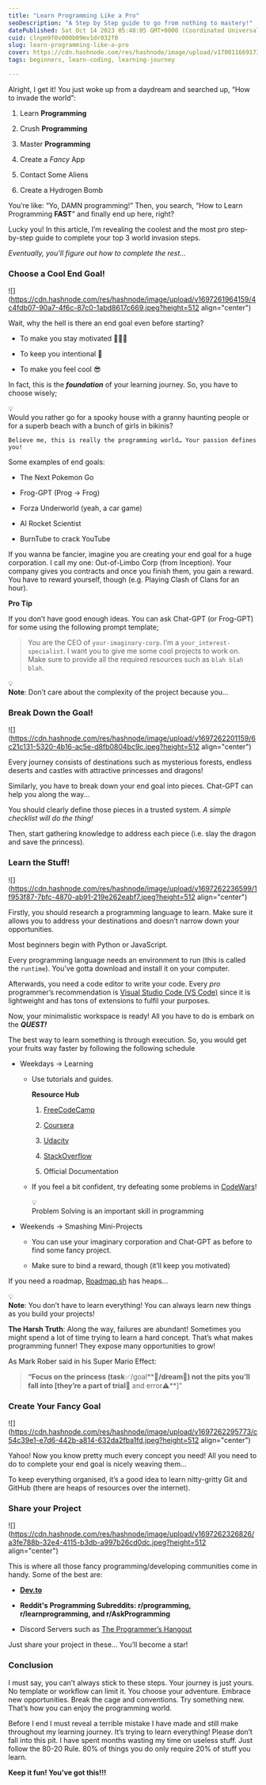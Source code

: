 ```yaml
---
title: "Learn Programming Like a Pro"
seoDescription: "A Step by Step guide to go from nothing to mastery!"
datePublished: Sat Oct 14 2023 05:48:05 GMT+0000 (Coordinated Universal Time)
cuid: clnpm9f0v000b09mv1dr032f0
slug: learn-programming-like-a-pro
cover: https://cdn.hashnode.com/res/hashnode/image/upload/v1700116691732/3552093a-b746-4058-a761-088d8f515eaa.png
tags: beginners, learn-coding, learning-journey

---
```


Alright, I get it! You just woke up from a daydream and searched up, “How to invade the world”:

1. Learn **Programming**
    
2. Crush **Programming**
    
3. Master **Programming**
    
4. Create a *Fancy* App
    
5. Contact Some Aliens
    
6. Create a Hydrogen Bomb
    

You’re like: “Yo, DAMN programming!” Then, you search, “How to Learn Programming **FAST**” and finally end up here, right?

Lucky you! In this article, I’m revealing the coolest and the most pro step-by-step guide to complete your top 3 world invasion steps.

*Eventually, you’ll figure out how to complete the rest…*

### Choose a Cool End Goal!

![](https://cdn.hashnode.com/res/hashnode/image/upload/v1697261964159/4c4fdb07-90a7-4f6c-87c0-1abd8617c669.jpeg?height=512 align="center")

Wait, why the hell is there an end goal even before starting?

* To make you stay motivated 👩🏽‍💻
    
* To keep you intentional 🎯
    
* To make you feel cool 😎
    

In fact, this is the ***foundation*** of your learning journey. So, you have to choose wisely;

<div data-node-type="callout">
<div data-node-type="callout-emoji">💡</div>
<div data-node-type="callout-text">Would you rather go for a spooky house with a granny haunting people or for a superb beach with a bunch of girls in bikinis?</div>
</div>

`Believe me, this is really the programming world… Your passion defines you!`

Some examples of end goals:

* The Next Pokemon Go
    
* Frog-GPT (Prog → Frog)
    
* Forza Underworld (yeah, a car game)
    
* AI Rocket Scientist
    
* BurnTube to crack YouTube
    

If you wanna be fancier, imagine you are creating your end goal for a huge corporation. I call my one: Out-of-Limbo Corp (from Inception). Your company gives you contracts and once you finish them, you gain a reward. You have to reward yourself, though (e.g. Playing Clash of Clans for an hour).

**Pro Tip**

If you don’t have good enough ideas. You can ask Chat-GPT (or Frog-GPT) for some using the following prompt template;

> You are the CEO of `your-imaginary-corp`. I’m a `your_interest-specialist`. I want you to give me some cool projects to work on. Make sure to provide all the required resources such as `blah blah blah`.

<div data-node-type="callout">
<div data-node-type="callout-emoji">💡</div>
<div data-node-type="callout-text"><strong>Note</strong>: Don’t care about the complexity of the project because you…</div>
</div>

### Break Down the Goal!

![](https://cdn.hashnode.com/res/hashnode/image/upload/v1697262201159/6c21c131-5320-4b16-ac5e-d8fb0804bc9c.jpeg?height=512 align="center")

Every journey consists of destinations such as mysterious forests, endless deserts and castles with attractive princesses and dragons!

Similarly, you have to break down your end goal into pieces. Chat-GPT can help you along the way...

You should clearly define those pieces in a trusted system. *A simple checklist will do the thing!*

Then, start gathering knowledge to address each piece (i.e. slay the dragon and save the princess).

### Learn the Stuff!

![](https://cdn.hashnode.com/res/hashnode/image/upload/v1697262236599/1f953f87-7bfc-4870-ab91-219e262eabf7.jpeg?height=512 align="center")

Firstly, you should research a programming language to learn. Make sure it allows you to address your destinations and doesn’t narrow down your opportunities.

Most beginners begin with Python or JavaScript.

Every programming language needs an environment to run (this is called the `runtime`). You’ve gotta download and install it on your computer.

Afterwards, you need a code editor to write your code. Every *pro* programmer’s recommendation is [Visual Studio Code (VS Code)](https://code.visualstudio.com/) since it is lightweight and has tons of extensions to fulfil your purposes.

Now, your minimalistic workspace is ready! All you have to do is embark on the ***QUEST!***

The best way to learn something is through execution. So, you would get your fruits way faster by following the following schedule

* Weekdays → Learning
    
    * Use tutorials and guides.
        
        **Resource Hub**
        
        1. [FreeCodeCamp](https://www.freecodecamp.org/)
            
        2. [Coursera](https://www.coursera.org/)
            
        3. [Udacity](https://www.udacity.com/)
            
        4. [StackOverflow](https://stackoverflow.com/)
            
        5. Official Documentation
            
    * If you feel a bit confident, try defeating some problems in [CodeWars](https://www.codewars.com/)!
        
        <div data-node-type="callout">
        <div data-node-type="callout-emoji">💡</div>
        <div data-node-type="callout-text">Problem Solving is an important skill in programming</div>
        </div>
        
* Weekends → Smashing Mini-Projects
    
    * You can use your imaginary corporation and Chat-GPT as before to find some fancy project.
        
    * Make sure to bind a reward, though (it’ll keep you motivated)
        

If you need a roadmap, [Roadmap.sh](https://roadmap.sh/) has heaps...

<div data-node-type="callout">
<div data-node-type="callout-emoji">💡</div>
<div data-node-type="callout-text"><strong>Note</strong>: You don’t have to learn everything! You can always learn new things as you build your projects!</div>
</div>

**The Harsh Truth**: Along the way, failures are abundant! Sometimes you might spend a lot of time trying to learn a hard concept. That’s what makes programming funner! They expose many opportunities to grow!

As Mark Rober said in his Super Mario Effect:

> **“Focus on the princess (task**✅/goal**🎯**/dream**🌈**) not the pits you’ll fall into \[they’re a part of trial**🧪 and error⚠️**\]"

### Create Your Fancy Goal

![](https://cdn.hashnode.com/res/hashnode/image/upload/v1697262295773/c54c39e1-e7d6-442b-a814-632da2fba1fd.jpeg?height=512 align="center")

Yahoo! Now you know pretty much every concept you need! All you need to do to complete your end goal is nicely weaving them…

To keep everything organised, it’s a good idea to learn nitty-gritty Git and GitHub (there are heaps of resources over the internet).

### Share your Project

![](https://cdn.hashnode.com/res/hashnode/image/upload/v1697262326826/a3fe788b-32e4-4115-b3db-a997b26cd0dc.jpeg?height=512 align="center")

This is where all those fancy programming/developing communities come in handy. Some of the best are:

* [**Dev.to**](http://Dev.to)
    
* **Reddit's Programming Subreddits: r/programming, r/learnprogramming, and r/AskProgramming**
    
* Discord Servers such as [The Programmer’s Hangout](https://discord.gg/programming)
    

Just share your project in these… You’ll become a star!

### Conclusion

I must say, you can’t always stick to these steps. Your journey is just yours. No template or workflow can limit it. You choose your adventure. Embrace new opportunities. Break the cage and conventions. Try something new. That’s how you can enjoy the programming world.

Before I end I must reveal a terrible mistake I have made and still make throughout my learning journey. It’s trying to learn everything! Please don’t fall into this pit. I have spent months wasting my time on useless stuff. Just follow the 80-20 Rule. 80% of things you do only require 20% of stuff you learn.

**Keep it fun! You’ve got this!!!**